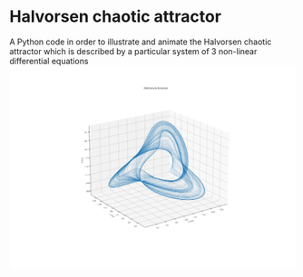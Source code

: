 # Halvorsen chaotic attractor
A Python code in order to illustrate and animate the Halvorsen chaotic attractor which is described by a particular system of 3 non-linear differential equations
![image info](./HalvorsenAttractor.jpg)
